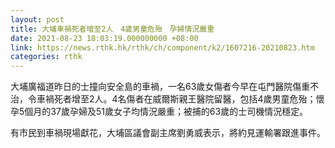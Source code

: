 ```yaml
---
layout: post
title: 大埔車禍死者增至2人　4歲男童危殆　孕婦情況嚴重
date: 2021-08-23 18:03:19.000000000 +08:00
link: https://news.rthk.hk/rthk/ch/component/k2/1607216-20210823.htm
categories: rthk
---
```


大埔廣福道昨日的士撞向安全島的車禍，一名63歲女傷者今早在屯門醫院傷重不治，令車禍死者增至2人。4名傷者在威爾斯親王醫院留醫，包括4歲男童危殆；懷孕5個月的37歲孕婦及51歲女子均情況嚴重；被捕的63歲的士司機情況穩定。

有市民到車禍現場獻花，大埔區議會副主席劉勇威表示，將約見運輸署跟進事件。
